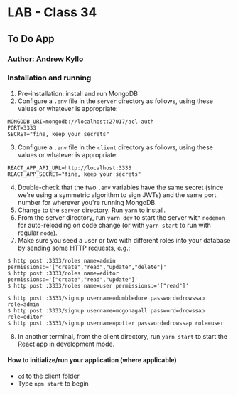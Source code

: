 # LAB - Class 34

## To Do App

### Author: Andrew Kyllo

### Installation and running
1. Pre-installation: install and run MongoDB
2. Configure a `.env` file in the `server` directory as follows, using these values or whatever is appropriate:
```
MONGODB_URI=mongodb://localhost:27017/acl-auth
PORT=3333
SECRET="fine, keep your secrets"
```
3. Configure a `.env` file in the `client` directory as follows, using these values or whatever is appropriate:
```
REACT_APP_API_URL=http://localhost:3333
REACT_APP_SECRET="fine, keep your secrets"
```
4. Double-check that the two `.env` variables have the same secret (since we're using a symmetric algorithm to sign JWTs) and the same port number for wherever you're running MongoDB.
5. Change to the `server` directory. Run `yarn` to install.
6. From the server directory, run `yarn dev` to start the server with `nodemon` for auto-reloading on code change (or with `yarn start` to run with regular `node`).
7. Make sure you seed a user or two with different roles into your database by sending some HTTP requests, e.g.:
```
$ http post :3333/roles name=admin permissions:='["create","read","update","delete"]'
$ http post :3333/roles name=editor permissions:='["create","read","update"]'
$ http post :3333/roles name=user permissions:='["read"]'

$ http post :3333/signup username=dumbledore password=drowssap role=admin
$ http post :3333/signup username=mcgonagall password=drowssap role=editor
$ http post :3333/signup username=potter password=drowssap role=user
```
8. In another terminal, from the client directory, run `yarn start` to start the React app in development mode.

#### How to initialize/run your application (where applicable)

- `cd` to the client folder
- Type `npm start` to begin

